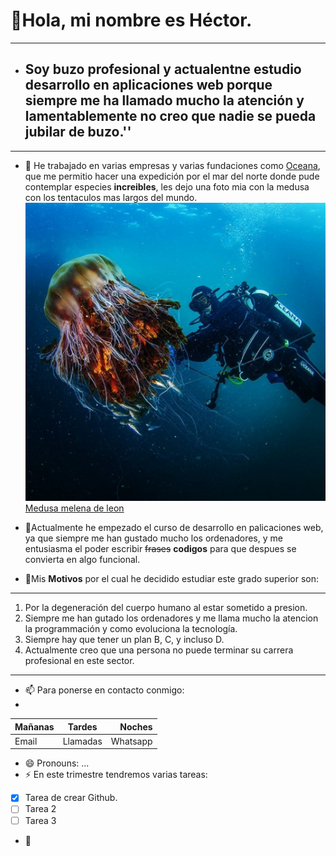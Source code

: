  # 👋Hola, mi nombre es  Héctor.
- ---
-  ## Soy buzo profesional y actualentne estudio desarrollo en aplicaciones web porque siempre me ha llamado mucho la atención y lamentablemente no creo que nadie se pueda jubilar de buzo.''
- ---
- 💞️ He trabajado en varias empresas y varias fundaciones como [Oceana](https://oceana.org/), que me permitio hacer una expedición por el mar del norte donde pude contemplar especies **increibles**, les dejo una foto mia con la medusa con los tentaculos mas largos del mundo.
  ![foto buceando con medusa](https://github.com/Educahector/Educahector/blob/main/foto%20buceo.jpg)
[Medusa melena de leon](https://es.wikipedia.org/wiki/Cyanea_capillata. "La mas grande del mundo")

- 🌱Actualmente he empezado el curso de desarrollo en palicaciones web, ya que siempre me han gustado mucho los ordenadores, y me entusiasma el poder escribir ~~frases~~ ____codigos____ para que despues se convierta en algo funcional.
- 👀Mis **Motivos** por el cual he decidido estudiar este grado superior son:
- ---
  1. Por la degeneración del cuerpo humano al estar sometido a presion.
  2. Siempre me han gutado los ordenadores y me llama mucho la atencion la programmación y como evoluciona la tecnología.
  3. Siempre hay que tener un plan B, C, y incluso D.
  4. Actualmente creo que una persona no puede terminar su carrera profesional en este sector.
---
- 📫 Para ponerse en contacto conmigo:
- 
 |Mañanas|Tardes|Noches|
 |:---|:---:|---:|
 |Email|Llamadas|Whatsapp|

- 😄 Pronouns: ...
- ⚡ En este trimestre tendremos varias tareas:
- [x] Tarea de crear Github.
- [ ] Tarea 2
- [ ] Tarea 3
- 👀 

<!---
Educahector/Educahector is a ✨ special ✨ repository because its `README.md` (this file) appears on your GitHub profile.
You can click the Preview link to take a look at your changes.
--->
